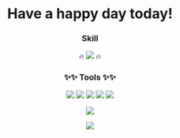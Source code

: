 <div align=center><h1>Have a happy day today!</h1></div>


<div align=center><h3>Skill</h3> </div>
<p align=center>
🔥 <img src="https://img.shields.io/badge/swift-F05138?style=flat-square&logo=Swift&logoColor=white"/> 🔥
</p>

<div align=center><h3>✨✨ Tools ✨✨</h3></div>
<p align=center>
<img src="https://img.shields.io/badge/Figma-F24E1E?style=flat-square&logo=Figma&logoColor=white"/>
<img src="https://img.shields.io/badge/Github-181717?style=flat-square&logo=Github&logoColor=white"/>
<img src="https://img.shields.io/badge/Notion-000000?style=flat-square&logo=Notion&logoColor=white"/>
<img src="https://img.shields.io/badge/Slack-4A154B?style=flat-square&logo=Slack&logoColor=white"/>
<img src="http://img.shields.io/badge/-xcode-147EFB?style=flat-square&logo=xcode&logoColor=white"/>
</p>

<p align=center>
<img src="http://mazassumnida.wtf/api/v2/generate_badge?boj=k_hun"/>
</p>
<p align=center>
<img src="https://github-readme-stats.vercel.app/api?username=Hun-322&count_private=true&show_icons=true&theme=highcontrast"/>
</p>
